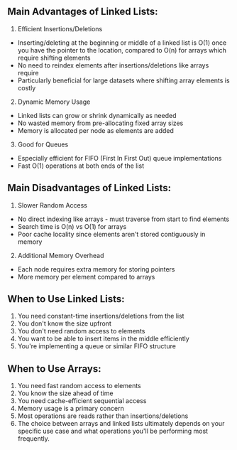 ## Main Advantages of Linked Lists:
1. Efficient Insertions/Deletions
- Inserting/deleting at the beginning or middle of a linked list is O(1) once you have the pointer to the location, compared to O(n) for arrays which require shifting elements
- No need to reindex elements after insertions/deletions like arrays require
- Particularly beneficial for large datasets where shifting array elements is costly
2. Dynamic Memory Usage
- Linked lists can grow or shrink dynamically as needed
- No wasted memory from pre-allocating fixed array sizes
- Memory is allocated per node as elements are added
3. Good for Queues
- Especially efficient for FIFO (First In First Out) queue implementations
- Fast O(1) operations at both ends of the list
## Main Disadvantages of Linked Lists:
1. Slower Random Access
- No direct indexing like arrays - must traverse from start to find elements
- Search time is O(n) vs O(1) for arrays
- Poor cache locality since elements aren't stored contiguously in memory
2. Additional Memory Overhead
- Each node requires extra memory for storing pointers
- More memory per element compared to arrays
## When to Use Linked Lists:
1. You need constant-time insertions/deletions from the list
2. You don't know the size upfront
3. You don't need random access to elements
4. You want to be able to insert items in the middle efficiently
5. You're implementing a queue or similar FIFO structure
## When to Use Arrays:
1. You need fast random access to elements
2. You know the size ahead of time
3. You need cache-efficient sequential access
4. Memory usage is a primary concern
5. Most operations are reads rather than insertions/deletions
6. The choice between arrays and linked lists ultimately depends on your specific use case and what operations you'll be performing most frequently.